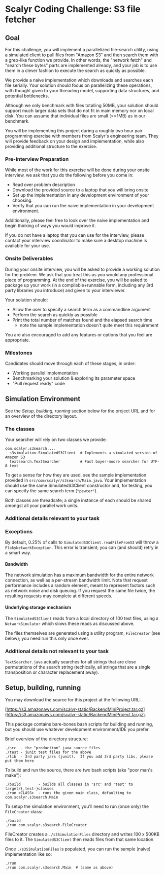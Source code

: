 Scalyr Coding Challenge: S3 file fetcher
================================================================================

Goal
--------------------------------------------------------------------------------

For this challenge, you will implement a parallelized file-search utility, using a simulated client to pull files from "Amazon S3" and then search them with a grep-like function we provide.  In other words, the "network fetch" and "search these bytes" parts are implemented already, and your job is to use them in a clever fashion to execute the search as quickly as possible.

We provide a naive implementation which downloads and searches each file serially.  Your solution should focus on parallelizing these operations, with thought given to your threading model, supporting data structures, and potential bottlenecks.

Although we only benchmark with files totalling 50MB, your solution should support much larger data sets that do not fit in main memory nor on local disk.  You can assume that individual files are small (<=1MB) as in our benchmark.

You will be implementing this project during a roughly two hour pair programming exercise with members from Scalyr's engineering team.  They will provide feedback on your design and implementation, while also providing additional structure to the exercise.

### Pre-interview Preparation

While most of the work for this exercise will be done during your onsite interview, we ask that you do the following before you come in:

  * Read over problem description
  * Download the provided source to a laptop that you will bring onsite
  * Set up the implementation in any development environment of your choosing.
  * Verify that you can run the naive implementation in your development
    environment.

Additionally, please feel free to look over the naive implementation and begin thinking of ways you would improve it.

If you do not have a laptop that you can use for the interview, please contact your interview coordinator to make sure a desktop machine is available for your use.

<div style="page-break-after: always;"></div>

### Onsite Deliverables

During your onsite interview, you will be asked to provide a working solution for the problem.  We ask that you treat this as you would any professional piece of programming.  At the end of the exercise, you will be asked to package up your work (in a compilable+runnable form, including any 3rd party libraries you introduce) and given to your interviewer.

Your solution should:

  * Allow the user to specify a search term as a commandline argument
  * Perform the search as quickly as possible
  * Print the total number of matches found and the elapsed search time
    - note the sample implementation doesn't quite meet this requirement

You are also encouraged to add any features or options that you feel are appropriate.

### Milestones

Candidates should move through each of these stages, in order:

  * Working parallel implementation
  * Benchmarking your solution & exploring its parameter space
  * "Pull request ready" code

<div style="page-break-after: always;"></div>

Simulation Environment
--------------------------------------------------------------------------------

See the *Setup, building, running* section below for the project URL and for an overview of the directory layout.

### The classes

Your searcher will rely on two classes we provide:

```
com.scalyr.s3search....
  s3simulation.SimulatedS3Client  # Implements a simulated version of Amazon S3
  textsearch.TextSearcher         # Fast boyer-moore searcher for UTF-8 text
```

To get a sense for how they are used, see the sample implementation provided in `src/com/scalyr/s3search/Main.java`.  Your implementation should use the same SimulatedS3Client constructor and, for testing, you can specify the same search term (`"pewter"`).

Both classes are threadsafe; a single instance of each should be shared amongst all your parallel work units.


### Additional details relevant to your task

### Exceptions

By default, 0.25% of calls to `SimulatedS3Client.readFileFromS3` will throw a `FlakyNetworkException`.  This error is transient; you can (and should) retry in a smart way.

#### Bandwidth

The network simulation has a maximum bandwidth for the entire network connection, as well as a per-stream bandwidth limit.  Note that request performance includes a random element, meant to represent factors such as network noise and disk queuing. If you request the same file twice, the resulting requests may complete at different speeds.

#### Underlying storage mechanism

The `SimulatedS3Client` reads from a local directory of 100 test files, using a `NetworkSimulator` which slows these reads as discussed above.

The files themselves are generated using a utility program, `FileCreator` (see below); you need run this only once ever.


### Additional details not relevant to your task

`TextSearcher.java` actually searches for all strings that are close permutations of the search string (techically, all strings that are a single transposition or character replacement away).


Setup, building, running
--------------------------------------------------------------------------------

You may download the source for this project at the following URL:

[https://s3.amazonaws.com/scalyr-static/BackendMiniProject.tar.gz](https://s3.amazonaws.com/scalyr-static/BackendMiniProject.tar.gz).

This package contains bare-bones bash scripts for building and running, but you should use whatever development environment/IDE you prefer.

Brief overview of the directory structure:

```
./src  - the "production" java source files
./test - junit test files for the above
./lib  - 3rd party jars (junit).  If you add 3rd party libs, please put them here
```


To build and run the source, there are two bash scripts (aka "poor man's make"):

```
./build        - builds all classes in 'src' and 'test' to target/{,test-}classes
./run <CLASS>  - runs the given main class, defaulting to com.scalyr.s3search.Main
```

To setup the simulation environment, you'll need to run (once only) the `FileCreator` class:

```
./build
./run com.scalyr.s3search.FileCreator
```

FileCreator creates a `./s3SimulationFiles` directory and writes 100 x 500KB files to it.  The `SimulatedS3Client` then reads files from that same location. 


Once `./s3SimulationFiles` is populated, you can run the sample (naive) implementation like so:

```
./run 
./run com.scalyr.s3search.Main  # (same as above)
```


